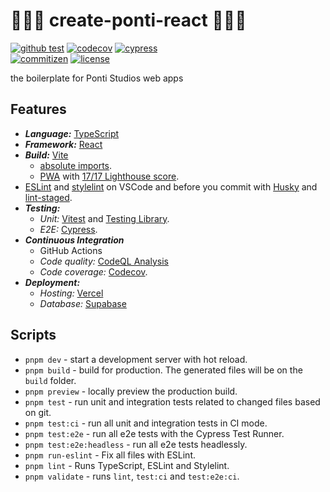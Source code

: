 # 👩🏻‍💻 create-ponti-react 👩🏻‍💻

[![github test](https://github.com/theponti/create-ponti-react/actions/workflows/test.yml/badge.svg?branch=main)](https://github.com/theponti/create-ponti-react/actions/workflows/test.yml)
[![codecov](https://codecov.io/gh/theponti/create-ponti-react/branch/main/graph/badge.svg?token=365VCE2C4N)](https://codecov.io/gh/theponti/create-ponti-react)
[![cypress](https://img.shields.io/endpoint?url=https://dashboard.cypress.io/badge/simple/ssvz5r&style=flat&logo=cypress)](https://dashboard.cypress.io/projects/ssvz5r/runs)  
[![commitizen](https://img.shields.io/badge/commitizen-friendly-brightgreen.svg)](http://commitizen.github.io/cz-cli/)
[![license](https://img.shields.io/badge/license-MIT-green.svg)](https://github.com/wtchnm/Vitamin/blob/main/LICENSE)

the boilerplate for Ponti Studios web apps

## Features

- **_Language:_** [TypeScript](https://www.typescriptlang.org)
- **_Framework:_** [React](https://reactjs.org)
- **_Build:_** [Vite](https://vitejs.dev)
  - [absolute imports](https://github.com/aleclarson/vite-tsconfig-paths).
  - [PWA](https://github.com/antfu/vite-plugin-pwa) with [17/17 Lighthouse score](https://web.dev/pwa-checklist/).
- [ESLint](https://eslint.org) and [stylelint](https://stylelint.io) on VSCode and before you commit with [Husky](https://github.com/typicode/husky) and [lint-staged](https://github.com/okonet/lint-staged).
- **_Testing:_**
  - _Unit:_ [Vitest](https://vitest.dev/) and [Testing Library](https://testing-library.com/).
  - _E2E:_ [Cypress](https://www.cypress.io).
- **_Continuous Integration_**
  - GitHub Actions
  - _Code quality:_ [CodeQL Analysis](https://securitylab.github.com/tools/codeql)
  - _Code coverage:_ [Codecov](https://about.codecov.io/).
- **_Deployment:_**
  - _Hosting:_ [Vercel](vercel.com)
  - _Database:_ [Supabase](supabase.com)

## Scripts

- `pnpm dev` - start a development server with hot reload.
- `pnpm build` - build for production. The generated files will be on the `build` folder.
- `pnpm preview` - locally preview the production build.
- `pnpm test` - run unit and integration tests related to changed files based on git.
- `pnpm test:ci` - run all unit and integration tests in CI mode.
- `pnpm test:e2e` - run all e2e tests with the Cypress Test Runner.
- `pnpm test:e2e:headless` - run all e2e tests headlessly.
- `pnpm run-eslint` - Fix all files with ESLint.
- `pnpm lint` - Runs TypeScript, ESLint and Stylelint.
- `pnpm validate` - runs `lint`, `test:ci` and `test:e2e:ci`.
